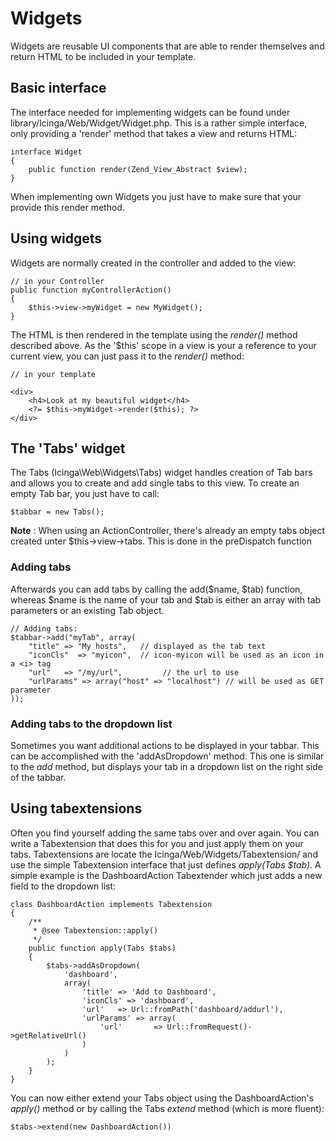 # Widgets

Widgets are reusable UI components that are able to render themselves and return HTML to be included in your template.

## Basic interface

The interface needed for implementing widgets can be found under library/Icinga/Web/Widget/Widget.php. This is a rather
simple interface, only providing a 'render' method that takes a view and returns HTML:

    interface Widget
    {
        public function render(Zend_View_Abstract $view);
    }

When implementing own Widgets you just have to make sure that your provide this render method.

## Using widgets

Widgets are normally created in the controller and added to the view:

    // in your Controller
    public function myControllerAction()
    {
        $this->view->myWidget = new MyWidget();
    }

 The HTML is then rendered in the template using the *render()* method described above. As the '$this' scope in a view is your
 a reference to your current view, you can just pass it to the *render()* method:

    // in your template

    <div>
        <h4>Look at my beautiful widget</h4>
        <?= $this->myWidget->render($this); ?>
    </div>

## The 'Tabs' widget

The Tabs (Icinga\Web\Widgets\Tabs) widget handles creation of Tab bars and allows you to create and add single tabs to this view. To create an empty
Tab bar, you just have to call:

    $tabbar = new Tabs();

**Note** : When using an ActionController, there's already an empty tabs object created unter $this->view->tabs. This is
         done in the preDispatch function

### Adding tabs

Afterwards you can add tabs by calling the add($name, $tab) function, whereas $name is the name of your tab and $tab
is either an array with tab parameters or an existing Tab object.

    // Adding tabs:
    $tabbar->add("myTab", array(
        "title" => "My hosts",   // displayed as the tab text
        "iconCls"  => "myicon",  // icon-myicon will be used as an icon in a <i> tag
        "url"   => "/my/url",         // the url to use
        "urlParams" => array("host" => "localhost") // will be used as GET parameter
    ));

### Adding tabs to the dropdown list

Sometimes you want additional actions to be displayed in your tabbar. This can be accomplished with the 'addAsDropdown'
method. This one is similar to the *add* method, but displays your tab in a dropdown list on the right side of the tabbar.

## Using tabextensions

Often you find yourself adding the same tabs over and over again. You can write a Tabextension that does this for you
and just apply them on your tabs. Tabextensions are locate the Icinga/Web/Widgets/Tabextension/ and use the simple
Tabextension interface that just defines *apply(Tabs $tab)*. A simple example is the DashboardAction Tabextender which
just adds a new field to the dropdown list:

    class DashboardAction implements Tabextension
    {
        /**
         * @see Tabextension::apply()
         */
        public function apply(Tabs $tabs)
        {
            $tabs->addAsDropdown(
                'dashboard',
                array(
                    'title' => 'Add to Dashboard',
                    'iconCls' => 'dashboard',
                    'url'   => Url::fromPath('dashboard/addurl'),
                    'urlParams' => array(
                        'url'       => Url::fromRequest()->getRelativeUrl()
                    )
                )
            );
        }
    }

You can now either extend your Tabs object using the DashboardAction's *apply()* method or by calling the Tabs *extend*
method (which is more fluent):

    $tabs->extend(new DashboardAction())

